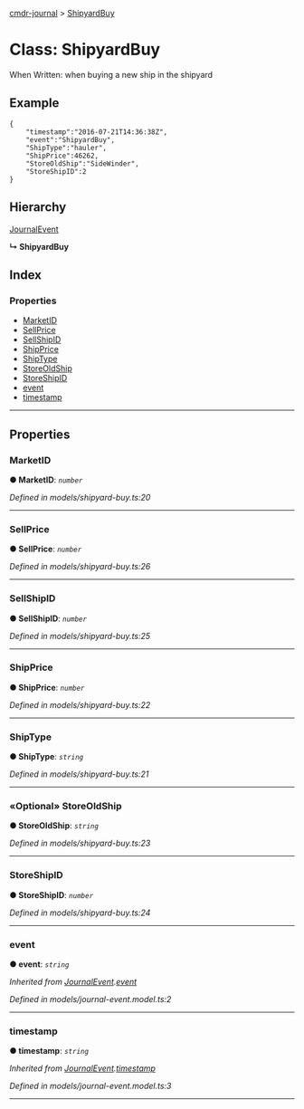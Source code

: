 [cmdr-journal](../README.md) > [ShipyardBuy](../classes/shipyardbuy.md)



# Class: ShipyardBuy


When Written: when buying a new ship in the shipyard

## Example

    {
        "timestamp":"2016-07-21T14:36:38Z",
        "event":"ShipyardBuy",
        "ShipType":"hauler",
        "ShipPrice":46262,
        "StoreOldShip":"SideWinder",
        "StoreShipID":2
    }

## Hierarchy


 [JournalEvent](journalevent.md)

**↳ ShipyardBuy**







## Index

### Properties

* [MarketID](shipyardbuy.md#marketid)
* [SellPrice](shipyardbuy.md#sellprice)
* [SellShipID](shipyardbuy.md#sellshipid)
* [ShipPrice](shipyardbuy.md#shipprice)
* [ShipType](shipyardbuy.md#shiptype)
* [StoreOldShip](shipyardbuy.md#storeoldship)
* [StoreShipID](shipyardbuy.md#storeshipid)
* [event](shipyardbuy.md#event)
* [timestamp](shipyardbuy.md#timestamp)



---
## Properties
<a id="marketid"></a>

###  MarketID

**●  MarketID**:  *`number`* 

*Defined in models/shipyard-buy.ts:20*





___

<a id="sellprice"></a>

###  SellPrice

**●  SellPrice**:  *`number`* 

*Defined in models/shipyard-buy.ts:26*





___

<a id="sellshipid"></a>

###  SellShipID

**●  SellShipID**:  *`number`* 

*Defined in models/shipyard-buy.ts:25*





___

<a id="shipprice"></a>

###  ShipPrice

**●  ShipPrice**:  *`number`* 

*Defined in models/shipyard-buy.ts:22*





___

<a id="shiptype"></a>

###  ShipType

**●  ShipType**:  *`string`* 

*Defined in models/shipyard-buy.ts:21*





___

<a id="storeoldship"></a>

### «Optional» StoreOldShip

**●  StoreOldShip**:  *`string`* 

*Defined in models/shipyard-buy.ts:23*





___

<a id="storeshipid"></a>

###  StoreShipID

**●  StoreShipID**:  *`number`* 

*Defined in models/shipyard-buy.ts:24*





___

<a id="event"></a>

###  event

**●  event**:  *`string`* 

*Inherited from [JournalEvent](journalevent.md).[event](journalevent.md#event)*

*Defined in models/journal-event.model.ts:2*





___

<a id="timestamp"></a>

###  timestamp

**●  timestamp**:  *`string`* 

*Inherited from [JournalEvent](journalevent.md).[timestamp](journalevent.md#timestamp)*

*Defined in models/journal-event.model.ts:3*





___


